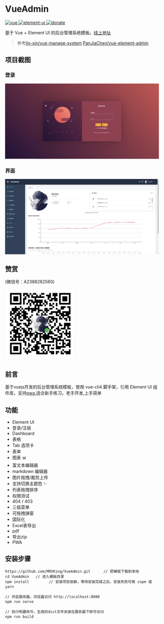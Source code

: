 # VueAdmin

<a href="https://github.com/vuejs/vue" target="_blank">
    <img src="https://img.shields.io/badge/vue-4.1.2-brightgreen.svg" alt="vue">
  </a>
  <a href="https://github.com/ElemeFE/element" target="_blank">
    <img src="https://img.shields.io/badge/element--ui-2.13.0-brightgreen.svg" alt="element-ui">
  </a>
  <a href="https://MRXKing.github.com/VueAdmin/donate" target="_blank">
    <img src="https://img.shields.io/badge/%24-donate-ff69b4.svg" alt="donate">
  </a>
  
  基于 Vue + Element UI 的后台管理系统模板。[线上地址](https://lin-xin.gitee.io/example/work/)
  > 参考[lin-xin/vue-manage-system](https://github.com/lin-xin/vue-manage-system)  [PanJiaChen/vue-element-admin](https://github.com/PanJiaChen/vue-element-admin)
  
## 项目截图

### 登录

![Image text](https://github.com/MRXKing/VueAdmin/blob/master/screenshots/login.png)

### 界面

![Image text](https://github.com/MRXKing/VueAdmin/blob/master/screenshots/homepage.png)


## 赞赏

(微信号：A2388282560)

<img src="https://github.com/MRXKing/VueAdmin/blob/master/src/assets/weixin.png" alt="微信扫一扫"  width="230" height="230">

## 前言

基于vuejs开发的后台管理系统模板，使用 vue-cli4 脚手架，引用 Element UI 组件库，支持[pwa](https://developer.mozilla.org/zh-CN/docs/Web/Progressive_web_apps),适合新手练习，老手开发,上手简单

## 功能

-   Element UI
-   登录/注销
-   Dashboard
-   表格
-   Tab 选项卡
-   表单
-   图表 :bar_chart:
-   富文本编辑器
-   markdown 编辑器
-   图片拖拽/裁剪上传
-   支持切换主题色 :sparkles:
-   列表拖拽排序
-   权限测试
-   404 / 403
-   三级菜单
-   可拖拽弹窗
-   国际化
-   Excel表导出
-   pdf
-   导出zip
-   PWA

## 安装步骤

```
https://github.com/MRXKing/VueAdmin.git      // 把模板下载到本地
cd VueAdmin   // 进入模板目录
npm install         // 安装项目依赖，等待安装完成之后，安装失败可用 cnpm 或 yarn

// 开启服务器，浏览器访问 http://localhost:8080
npm run serve

// 执行构建命令，生成的dist文件夹放在服务器下即可访问
npm run build
```
